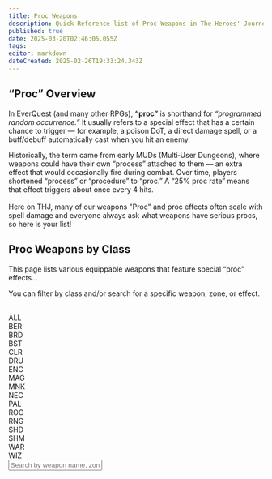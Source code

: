 ```yaml
---
title: Proc Weapons
description: Quick Reference list of Proc Weapons in The Heroes' Journey
published: true
date: 2025-03-20T02:46:05.055Z
tags: 
editor: markdown
dateCreated: 2025-02-26T19:33:24.343Z
---
```


<!-- “Proc Weapons by Class” Page -->
<div class="proc-weapons-page">
  <!-- Hero / Banner area with background -->
  <div class="proc-intro">
    <!-- A semi-transparent overlay (optional) -->
    <div class="proc-intro-overlay"></div>
    <!-- The content container -->
    <div class="proc-intro-content">
      <h2>“Proc” Overview</h2>
      <p>
        In EverQuest (and many other RPGs), <strong>“proc”</strong> is shorthand for 
        <em>“programmed random occurrence.”</em> It usually refers to 
        a special effect that has a certain chance to trigger — for example, 
        a poison DoT, a direct damage spell, or a buff/debuff 
        automatically cast when you hit an enemy.
      </p>
      <p>
        Historically, the term came from early MUDs (Multi‐User Dungeons), 
        where weapons could have their own “process” attached to them — 
        an extra effect that would occasionally fire during combat. Over time, 
        players shortened “process” or “procedure” to “proc.” 
        A “25% proc rate” means that effect triggers about once every 4 hits.<br><br>
				Here on THJ, many of our weapons "Proc" and proc effects often scale with spell damage and everyone always ask what weapons have serious procs, so here is your list!
      </p>
    </div>
  </div>
</div>
  <div class="proc-hero">
    <h2>Proc Weapons by Class</h2>
    <p>This page lists various equippable weapons that feature special “proc” effects...</p>
    <p>You can filter by class and/or search for a specific weapon, zone, or effect.</p><br>
    <!-- Class Buttons Container -->
    <div class="class-buttons">
      <div class="class-button active" data-value="ALL">ALL</div>
      <div class="class-button" data-value="BER">BER</div>
      <div class="class-button" data-value="BRD">BRD</div>
      <div class="class-button" data-value="BST">BST</div>
      <div class="class-button" data-value="CLR">CLR</div>
      <div class="class-button" data-value="DRU">DRU</div>
      <div class="class-button" data-value="ENC">ENC</div>
      <div class="class-button" data-value="MAG">MAG</div>
      <div class="class-button" data-value="MNK">MNK</div>
      <div class="class-button" data-value="NEC">NEC</div>
      <div class="class-button" data-value="PAL">PAL</div>
      <div class="class-button" data-value="ROG">ROG</div>
      <div class="class-button" data-value="RNG">RNG</div>
      <div class="class-button" data-value="SHD">SHD</div>
      <div class="class-button" data-value="SHM">SHM</div>
      <div class="class-button" data-value="WAR">WAR</div>
      <div class="class-button" data-value="WIZ">WIZ</div>
    </div>
    <!-- Search bar -->
    <input type="text" id="searchInput" placeholder="Search by weapon name, zone, or proc effect..." />
  </div>
  <!-- Container where JS will dynamically append proc-weapon cards -->
  <div id="procWeaponsContainer"></div>
</div>
